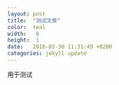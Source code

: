 ```yaml
---
layout: post
title:  "测试文章"
color:  teal
width:   6 
height:  1
date:   2016-03-30 11:31:49 +0200
categories: jekyll update
---
```

用于测试
